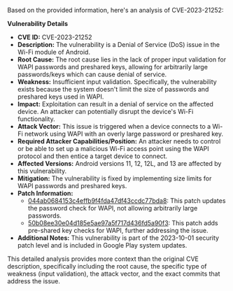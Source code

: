 Based on the provided information, here's an analysis of CVE-2023-21252:

**Vulnerability Details**

*   **CVE ID:** CVE-2023-21252
*   **Description:** The vulnerability is a Denial of Service (DoS) issue in the Wi-Fi module of Android.
*   **Root Cause:** The root cause lies in the lack of proper input validation for WAPI passwords and preshared keys, allowing for arbitrarily large passwords/keys which can cause denial of service.
*   **Weakness:** Insufficient input validation. Specifically, the vulnerability exists because the system doesn't limit the size of passwords and preshared keys used in WAPI.
*   **Impact:**  Exploitation can result in a denial of service on the affected device. An attacker can potentially disrupt the device's Wi-Fi functionality.
*   **Attack Vector:** This issue is triggered when a device connects to a Wi-Fi network using WAPI with an overly large password or preshared key.
*   **Required Attacker Capabilities/Position:** An attacker needs to control or be able to set up a malicious Wi-Fi access point using the WAPI protocol and then entice a target device to connect.
*   **Affected Versions:** Android versions 11, 12, 12L, and 13 are affected by this vulnerability.
*   **Mitigation:** The vulnerability is fixed by implementing size limits for WAPI passwords and preshared keys.
*   **Patch Information:**
    *   [044ab0684153c4effb9f4fda47df43ccdc77bda8](https://android.googlesource.com/platform/packages/modules/Wifi/%2B/044ab0684153c4effb9f4fda47df43ccdc77bda8): This patch updates the password check for WAPI, not allowing arbitrarily large passwords.
    *   [50b08ee30e04d185e5ae97a5f717d436fd5a90f3](https://android.googlesource.com/platform/packages/modules/Wifi/%2B/50b08ee30e04d185e5ae97a5f717d436fd5a90f3): This patch adds pre-shared key checks for WAPI, further addressing the issue.
*   **Additional Notes:** This vulnerability is part of the 2023-10-01 security patch level and is included in Google Play system updates.

This detailed analysis provides more context than the original CVE description, specifically including the root cause, the specific type of weakness (input validation), the attack vector, and the exact commits that address the issue.